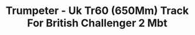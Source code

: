 ---
layout: product
title: "Trumpeter - Uk Tr60 (650Mm) Track For British Challenger 2 Mbt"
price: "TBA" 
desc: "N/A"
img_path: "/assets/img/TRU02043.jpg"
brand: "N/A"
available: false
special_offer: false
new: false
soon: false
cat: "010000"
subcat: "013400"
subsubcat: "0N/A"
sifra: "TRU02043"
---